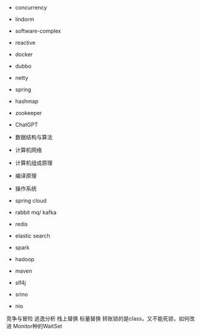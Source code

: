 - concurrency
- lindorm
- software-complex
- reactive
- docker
- dubbo
- netty
- spring
- hashmap
- zookeeper
- ChatGPT

- 数据结构与算法
- 计算机网络
- 计算机组成原理
- 编译原理
- 操作系统

- spring cloud
- rabbit mq/ kafka
- redis
- elastic search
- spark
- hadoop

- maven
- slf4j
- srino
- nio

竞争与冒险
逃逸分析 栈上替换 标量替换
转账锁的是class，又不能死锁，如何改进
Monitor种的WaitSet